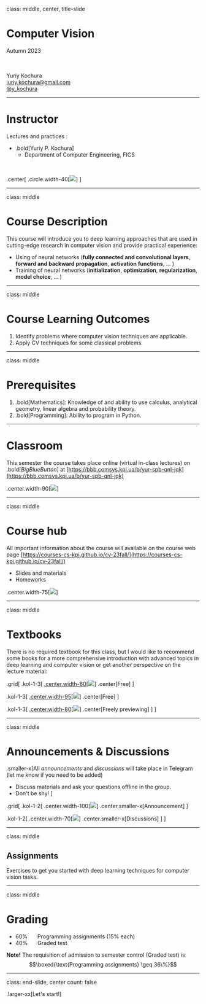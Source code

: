 class: middle, center, title-slide 

# Computer Vision

Autumn 2023 

<br><br>
Yuriy Kochura<br>
[iuriy.kochura@gmail.com](mailto:iuriy.kochura@gmail.com) <br>
<a href="https://t.me/y_kochura">@y_kochura</a> <br>


---

# Instructor

Lectures and practices :
- .bold[Yuriy P. Kochura] 
  - Department of Computer Engineering, FICS 

<br>

.center[
.circle.width-40[![](figures/course-details/ykochura.jpg)]
]

---

class: middle

# Course Description

This course will introduce you to deep learning approaches that are used in cutting-edge research in computer vision  and  provide practical experience: 

- Using of neural networks (**fully connected and convolutional layers**, **forward and backward propagation**, **activation functions**, ... )
- Training of neural networks (**initialization**, **optimization**, **regularization**, **model choice**, ... ) 


---

class: middle

# Course Learning Outcomes


1. Identify problems where computer vision techniques are applicable.
1. Apply CV techniques for some classical problems.

---

class: middle

# Prerequisites

1. .bold[Mathematics]: Knowledge of and ability to use calculus, analytical geometry, linear algebra and probability theory.
1. .bold[Programming]: Ability to program in Python.

---


# Classroom

This semester the course takes place online (virtual in-class lectures) on .bold[*BigBlueButton*] at  [https://bbb.comsys.kpi.ua/b/yur-spb-qnl-jqk](https://bbb.comsys.kpi.ua/b/yur-spb-qnl-jqk)

.center.width-90[![](figures/course-details/bbb.png)]

---

class: middle 

# Course hub

All important information about the course will available on the course web page [https://courses-cs-kpi.github.io/cv-23fall/](https://courses-cs-kpi.github.io/cv-23fall/)

- Slides and materials
- Homeworks

.center.width-75[![](figures/course-details/webpage.png)]

---

class: middle

# Textbooks

 There is no required textbook for this class, but I would like to recommend some books for a more comprehensive introduction with advanced topics in deep learning and computer vision or get another perspective on the lecture material:

.grid[
.kol-1-3[
[.center.width-80[![](figures/course-details/deep-learning-book-goodfellow-cover.jpg)]](https://www.deeplearningbook.org/)
.center[Free]
]

.kol-1-3[
[.center.width-95[![](figures/course-details/Neural-Networks-and-Deep-Learning.png)]](http://neuralnetworksanddeeplearning.com/index.html)
.center[Free]
]

.kol-1-3[
[.center.width-80[![](figures/course-details/deep-learning-with-python-second-edition-chollet.png)]](https://www.manning.com/books/deep-learning-with-python-second-edition?query=deep/)
.center[Freely previewing]
  ]
]

---

class: middle

# Announcements & Discussions

.smaller-x[All *announcements* and *discussions* will take place in Telegram (let me know if you need to be added)

- Discuss materials and ask your questions offline in the group.
- Don't be shy!
]

.grid[
.kol-1-2[
.center.width-100[![](figures/course-details/telegram-с.png)]
.center.smaller-x[Announcement]
]

.kol-1-2[
.center.width-70[![](figures/course-details/telegram.png)]
.center.smaller-x[Discussions]
]
]

---


class: middle

## Assignments

Exercises to get you started with deep learning techniques for computer vision tasks.

---


class: middle

# Grading

- 60%  &nbsp;&emsp; Programming assignments (15% each)
- 40%  &nbsp;&emsp; Graded test

**Note!**  The requisition of admission to semester control (Graded test) is<br>
$$\boxed{\text{Programming assignments} \geq 36\%}$$

---

class: end-slide, center
count: false

.larger-xx[Let's start!]


